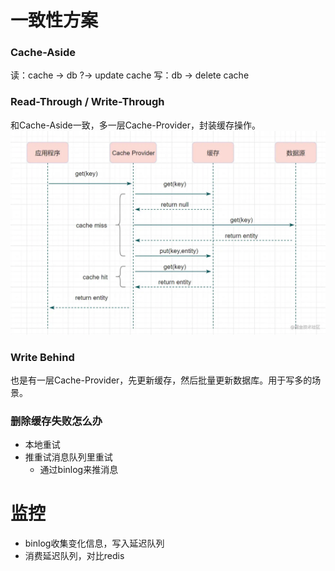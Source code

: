 # 一致性方案
### Cache-Aside
读：cache -> db ?-> update cache
写：db -> delete cache

### Read-Through / Write-Through
和Cache-Aside一致，多一层Cache-Provider，封装缓存操作。
![](../../images/db/redis-read-through.awebp)

### Write Behind
也是有一层Cache-Provider，先更新缓存，然后批量更新数据库。用于写多的场景。

### 删除缓存失败怎么办
- 本地重试
- 推重试消息队列里重试
    - 通过binlog来推消息

# 监控
- binlog收集变化信息，写入延迟队列
- 消费延迟队列，对比redis